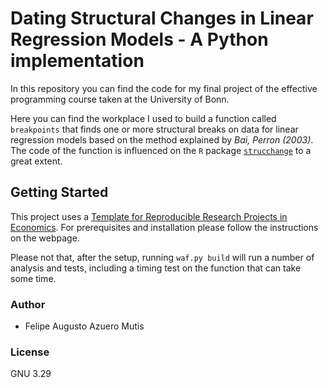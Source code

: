 # Dating Structural Changes in Linear Regression Models - A Python implementation

In this repository you can find the code for my final project of the effective programming course taken at the University of Bonn.

Here you can find the workplace I used to build a function called `breakpoints` that finds one or more structural breaks on data for linear regression models based on the method explained by <cite>Bai, Perron (2003)</cite>. The code of the function is influenced on the `R` package [`strucchange`](https://CRAN.R-project.org/package=strucchange) to a great extent.

## Getting Started

This project uses a [Template for Reproducible Research Projects in Economics](https://econ-project-templates.readthedocs.io/en/stable/index.html).  For prerequisites and installation please follow the instructions on the webpage.

Please not that, after the setup, running `waf.py build` will run a number of analysis and tests, including a timing test on the function that can take some time.

### Author

* Felipe Augusto Azuero Mutis

### License

GNU 3.29
